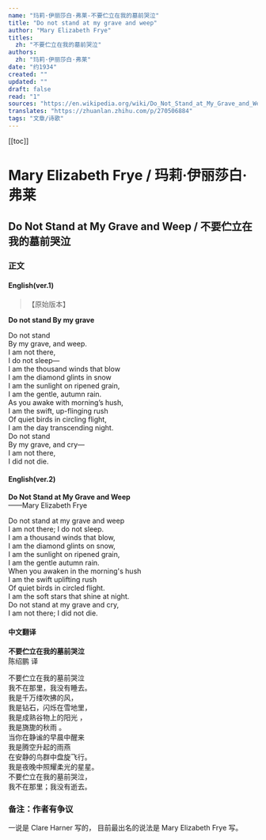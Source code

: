 ```yaml
---
name: "玛莉·伊丽莎白·弗莱-不要伫立在我的墓前哭泣"
title: "Do not stand at my grave and weep"
author: "Mary Elizabeth Frye"
titles:
  zh: "不要伫立在我的墓前哭泣"
authors:
  zh: "玛莉·伊丽莎白·弗莱"
date: "约1934"
created: ""
updated: ""
draft: false
read: "1"
sources: "https://en.wikipedia.org/wiki/Do_Not_Stand_at_My_Grave_and_Weep"
translates: "https://zhuanlan.zhihu.com/p/270506884"
tags: "文章/诗歌"
---
```


[[toc]]

# Mary Elizabeth Frye / 玛莉·伊丽莎白·弗莱

## Do Not Stand at My Grave and Weep / 不要伫立在我的墓前哭泣

### 正文

<!-- tabs:start -->

#### **English(ver.1)**

>【原始版本】

**Do not stand By my grave**

Do not stand  
By my grave, and weep.  
I am not there,  
I do not sleep—  
I am the thousand winds that blow  
I am the diamond glints in snow  
I am the sunlight on ripened grain,  
I am the gentle, autumn rain.  
As you awake with morning’s hush,  
I am the swift, up-flinging rush  
Of quiet birds in circling flight,  
I am the day transcending night.  
Do not stand  
By my grave, and cry—  
I am not there,  
I did not die.  

#### **English(ver.2)**

**Do Not Stand at My Grave and Weep**  
——Mary Elizabeth Frye  

Do not stand at my grave and weep  
I am not there; I do not sleep.  
I am a thousand winds that blow,  
I am the diamond glints on snow,  
I am the sunlight on ripened grain,  
I am the gentle autumn rain.  
When you awaken in the morning's hush  
I am the swift uplifting rush  
Of quiet birds in circled flight.  
I am the soft stars that shine at night.  
Do not stand at my grave and cry,  
I am not there; I did not die.  

#### **中文翻译**

**不要伫立在我的墓前哭泣**  
陈绍鹏 译  

不要伫立在我的墓前哭泣  
我不在那里，我没有睡去。  
我是千万缕吹拂的风，  
我是钻石，闪烁在雪地里，  
我是成熟谷物上的阳光 ，  
我是旖旎的秋雨 。  
当你在静谧的早晨中醒来  
我是腾空升起的雨燕  
在安静的鸟群中盘旋飞行。  
我是夜晚中照耀柔光的星星。  
不要伫立在我的墓前哭泣，  
我不在那里；我没有逝去。  

<!-- tabs:end -->

### 备注：作者有争议

一说是 Clare Harner 写的，
目前最出名的说法是 Mary Elizabeth Frye 写。
